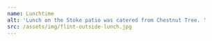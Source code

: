 ```yaml
---
name: Lunchtime
alt: 'Lunch on the Stoke patio was catered from Chestnut Tree. '
src: /assets/img/flint-outside-lunch.jpg
---
```


